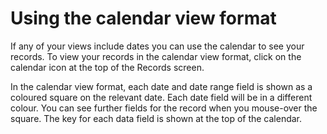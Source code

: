 # Using the calendar view format

If any of your views include dates you can use the calendar to see your records. To view your records in the calendar view format, click on the calendar icon at the top of the Records screen. 

In the calendar view format, each date and date range field is shown as a coloured square on the relevant date. Each date field will be in a different colour. You can see further fields for the record when you mouse-over the square. The key for each data field is shown at the top of the calendar. 


